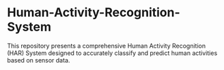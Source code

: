 # Human-Activity-Recognition-System
This repository presents a comprehensive Human Activity Recognition (HAR) System designed to accurately classify and predict human activities based on sensor data.
